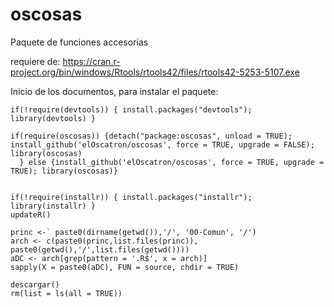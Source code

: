 # oscosas
Paquete de funciones accesorias

requiere de:
https://cran.r-project.org/bin/windows/Rtools/rtools42/files/rtools42-5253-5107.exe

Inicio de los documentos, para instalar el paquete:

```{r Instalar mi paquete, include = FALSE}
if(!require(devtools)) { install.packages("devtools"); library(devtools) }

if(require(oscosas)) {detach("package:oscosas", unload = TRUE); install_github('elOscatron/oscosas', force = TRUE, upgrade = FALSE); library(oscosas)
  } else {install_github('elOscatron/oscosas', force = TRUE, upgrade = TRUE); library(oscosas)}
  
```


```{r Actualizar R, include = FALSE, eval = FALSE}
if(!require(installr)) { install.packages("installr"); library(installr) }
updateR()
```


```{r Limpiar el área de trabajo, include = FALSE, eval = FALSE}
princ <-` paste0(dirname(getwd()),'/', '00-Comun', '/')
arch <- c(paste0(princ,list.files(princ)), paste0(getwd(),'/',list.files(getwd())))
aDC <- arch[grep(pattern = '.R$', x = arch)]
sapply(X = paste0(aDC), FUN = source, chdir = TRUE)

descargar()
rm(list = ls(all = TRUE))
````
